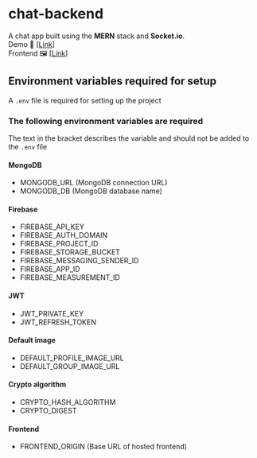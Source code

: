 # chat-backend
A chat app built using the **MERN** stack and **Socket.io**.   
Demo 📃 [[Link](https://chat-frontend-two-silk.vercel.app)]  
Frontend 🖼️ [[Link](https://github.com/vedantyadu/chat-frontend)]
## Environment variables required for setup  
A `.env` file is required for setting up the project
### The following environment variables are required  
The text in the bracket describes the variable and should not be added to the `.env` file
#### MongoDB
- MONGODB_URL (MongoDB connection URL)
- MONGODB_DB (MongoDB database name)
#### Firebase
- FIREBASE_API_KEY
- FIREBASE_AUTH_DOMAIN
- FIREBASE_PROJECT_ID
- FIREBASE_STORAGE_BUCKET
- FIREBASE_MESSAGING_SENDER_ID
- FIREBASE_APP_ID
- FIREBASE_MEASUREMENT_ID
#### JWT
- JWT_PRIVATE_KEY
- JWT_REFRESH_TOKEN
#### Default image
- DEFAULT_PROFILE_IMAGE_URL
- DEFAULT_GROUP_IMAGE_URL
#### Crypto algorithm
- CRYPTO_HASH_ALGORITHM
- CRYPTO_DIGEST
#### Frontend
- FRONTEND_ORIGIN (Base URL of hosted frontend)
